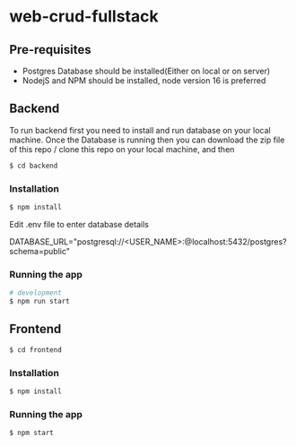 # web-crud-fullstack

## Pre-requisites
- Postgres Database should be installed(Either on local or on server)
- NodejS and NPM should be installed, node version 16 is preferred

## Backend
To run backend first you need to install and run database on your local machine.
Once the Database is running then you can download the zip file of this repo / clone this repo on your local machine, and then 

```bash
$ cd backend
```

### Installation

```bash
$ npm install
```

Edit .env file to enter database details 

DATABASE_URL="postgresql://<USER_NAME>:<PASSWORD>@localhost:5432/postgres?schema=public"


### Running the app

```bash
# development
$ npm run start
```

## Frontend

```bash
$ cd frontend
```
### Installation

```bash
$ npm install
```

### Running the app

```bash
$ npm start
```
